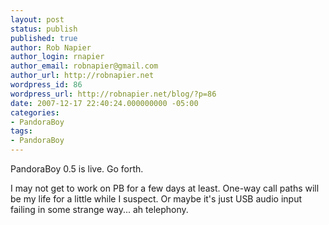 ```yaml
---
layout: post
status: publish
published: true
author: Rob Napier
author_login: rnapier
author_email: robnapier@gmail.com
author_url: http://robnapier.net
wordpress_id: 86
wordpress_url: http://robnapier.net/blog/?p=86
date: 2007-12-17 22:40:24.000000000 -05:00
categories:
- PandoraBoy
tags:
- PandoraBoy
---
```

PandoraBoy 0.5 is live. Go forth.

I may not get to work on PB for a few days at least. One-way call paths will be my life for a little while I suspect. Or maybe it's just USB audio input failing in some strange way... ah telephony.
